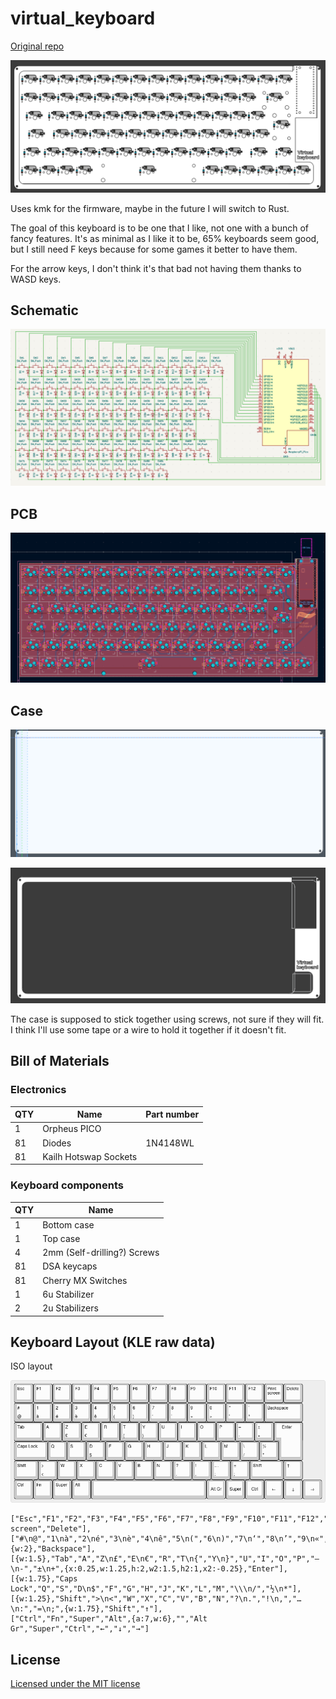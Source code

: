 # virtual_keyboard

[Original repo](https://codeberg.org/virtualfuzz/virtual_keyboard)

![Screenshot of the full keyboard](./screenshots/full-screenshot.png)

Uses kmk for the firmware, maybe in the future I will switch to Rust.

The goal of this keyboard is to be one that I like, not one with a bunch
of fancy features. It's as minimal as I like it to be, 65% keyboards seem
good, but I still need F keys because for some games it better to have them.

For the arrow keys, I don't think it's that bad not having them thanks to
WASD keys.

## Schematic

![Schematic of the PCB](./screenshots/schematic.png)

## PCB

![PCB of the keyboard](./screenshots/pcb.png)

## Case

![Bottom of the case](./screenshots/bottom.png)

![Top of the case](./screenshots/top.png)

The case is supposed to stick together using screws, not sure if they will fit.\
I think I'll use some tape or a wire to hold it together if it doesn't fit.

## Bill of Materials

### Electronics

|QTY|Name|Part number|
|---|----|-----------|
|1|Orpheus PICO|
|81|Diodes|1N4148WL|
|81|Kailh Hotswap Sockets|

### Keyboard components

|QTY|Name|
|---|----|
|1|Bottom case|
|1|Top case|
|4|2mm (Self-drilling?) Screws|
|81|DSA keycaps|
|81|Cherry MX Switches|
|1|6u Stabilizer|
|2|2u Stabilizers|

## Keyboard Layout (KLE raw data)

ISO layout

![Keyboard layout, it is an AZERTY-AFNOR 65% keyboard with the F keys](./screenshots/keyboard-layout.png)

```
["Esc","F1","F2","F3","F4","F5","F6","F7","F8","F9","F10","F11","F12","Print screen","Delete"],
["#\n@","1\nà","2\né","3\nè","4\nê","5\n(","6\n)","7\n‘","8\n’","9\n«","0\n»","\"\n'","¨\n^",{w:2},"Backspace"],
[{w:1.5},"Tab","A","Z\n£","E\n€","R","T\n{","Y\n}","U","I","O","P","–\n-","±\n+",{x:0.25,w:1.25,h:2,w2:1.5,h2:1,x2:-0.25},"Enter"],
[{w:1.75},"Caps Lock","Q","S","D\n$","F","G","H","J","K","L","M","\\\n/","½\n*"],
[{w:1.25},"Shift",">\n<","W","X","C","V","B","N","?\n.","!\n,","…\n:","=\n;",{w:1.75},"Shift","↑"],
["Ctrl","Fn","Super","Alt",{a:7,w:6},"","Alt Gr","Super","Ctrl","←","↓","→"]
```

## License

[Licensed under the MIT license](LICENSE.md)
